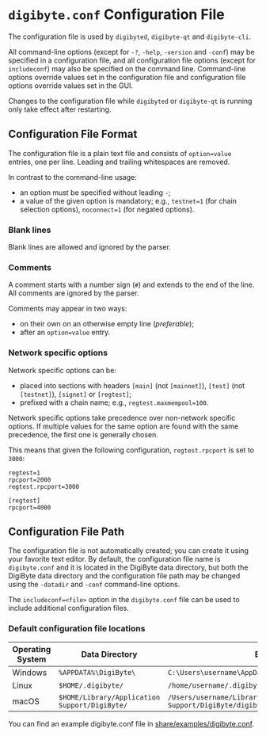 # `digibyte.conf` Configuration File

The configuration file is used by `digibyted`, `digibyte-qt` and `digibyte-cli`.

All command-line options (except for `-?`, `-help`, `-version` and `-conf`) may be specified in a configuration file, and all configuration file options (except for `includeconf`) may also be specified on the command line. Command-line options override values set in the configuration file and configuration file options override values set in the GUI.

Changes to the configuration file while `digibyted` or `digibyte-qt` is running only take effect after restarting.

## Configuration File Format

The configuration file is a plain text file and consists of `option=value` entries, one per line. Leading and trailing whitespaces are removed.

In contrast to the command-line usage:
- an option must be specified without leading `-`;
- a value of the given option is mandatory; e.g., `testnet=1` (for chain selection options), `noconnect=1` (for negated options).

### Blank lines

Blank lines are allowed and ignored by the parser.

### Comments

A comment starts with a number sign (`#`) and extends to the end of the line. All comments are ignored by the parser.

Comments may appear in two ways:
- on their own on an otherwise empty line (_preferable_);
- after an `option=value` entry.

### Network specific options

Network specific options can be:
- placed into sections with headers `[main]` (not `[mainnet]`), `[test]` (not `[testnet]`), `[signet]` or `[regtest]`;
- prefixed with a chain name; e.g., `regtest.maxmempool=100`.

Network specific options take precedence over non-network specific options.
If multiple values for the same option are found with the same precedence, the
first one is generally chosen.

This means that given the following configuration, `regtest.rpcport` is set to `3000`:

```
regtest=1
rpcport=2000
regtest.rpcport=3000

[regtest]
rpcport=4000
```

## Configuration File Path

The configuration file is not automatically created; you can create it using your favorite text editor. By default, the configuration file name is `digibyte.conf` and it is located in the DigiByte data directory, but both the DigiByte data directory and the configuration file path may be changed using the `-datadir` and `-conf` command-line options.

The `includeconf=<file>` option in the `digibyte.conf` file can be used to include additional configuration files.

### Default configuration file locations

Operating System | Data Directory | Example Path
-- | -- | --
Windows | `%APPDATA%\DigiByte\` | `C:\Users\username\AppData\Roaming\DigiByte\digibyte.conf`
Linux | `$HOME/.digibyte/` | `/home/username/.digibyte/digibyte.conf`
macOS | `$HOME/Library/Application Support/DigiByte/` | `/Users/username/Library/Application Support/DigiByte/digibyte.conf`

You can find an example digibyte.conf file in [share/examples/digibyte.conf](../share/examples/digibyte.conf).
